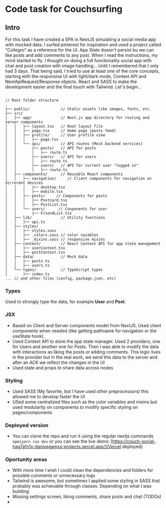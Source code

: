 # Code task for Couchsurfing

## Intro

For this task I have created a SPA in NextJS simulating a social media app with mocked data. I surfed pinterest for inspiration and used a project called "Collegro" as a reference for the UI. App State doesn't persist bu we can like posts and add comments to any post. When I read the instructions, my mind started to fly. I thought on doing a full functionality social app with chat and post creation with image handling... Until I remembered that I only had 3 days. That being said, I tried to use at least one of the core concepts, starting with the responsive UI with light/dark mode, Context API and NextApiRequest/Response objects. React and SASS to make the development easier and the final touch with Tailwind. Let's begin...

```

// Root folder structure
.
├── public/              // Static assets like images, fonts, etc.
├── src/                 
│   ├── app/             // Next.js app directory for routing and server components
│   │   ├── layout.tsx   // Root layout file
│   │   ├── page.tsx     // Home page (posts feed)
│   │   ├── profile/     // User profile view
│   │   │   ├── page.tsx
│   │   └── api/         // API routes (Mock backend services)
│   │       ├── posts/   // API for posts
│   │       │   ├── route.ts
│   │       ├── users/   // API for users
│   │       │   ├── route.ts
│   │       ├── users/   // API for current user "logged in"
│   │       │   ├── route.ts
│   ├── components/      // Reusable React components
│   │   ├── navigation/     // Client components for navigation on dirrerent devices
│   │   │   ├── desktop.tsx
│   │   │   ├── mobile.tsx
│   │   ├── posts/     // Components for posts
│   │   │   ├── PostCard.tsx
│   │   │   ├── PostList.tsx
│   │   └── users/      // Conponents for user
│   │       ├── FriendList.tsx
│   ├── lib/             // Utility functions
│   │   ├── api.ts
│   ├── styles/
│   │   ├── styles.sass
│   │   ├── _colors.sass // color vaiables
│   │   ├── _mixins.sass // responsive mixins
│   ├── context/         // React Context API for app state management
│   │   ├── userContext.tsx
│   │   ├── postContext.tsx
│   ├── data/            // Mock data
│   │   ├── posts.ts
│   │   ├── users.ts
│   └── types/           // TypeScript types
│       ├── index.ts
... // and other files (config, package.json, etc)
```

### Types
Used to strongly type the data, for example **User** and **Post**. 

### JSX
- Based on Client and Server components model from NextJS. Used client components when needed (like getting pathname for navigation or the useState hook).
- Used Context API to store the app state manager. Used 2 providers, one for Users and another one for Posts. Then I was able to modify the data with interactions as liking the posts or adding comments. This logic lives in the provider but in the real work, we send this data to the server and after an ACK we reflect the changes in the UI
- Used state and props to share data across nodes

### Styling
- Used SASS (My favorite, but I have used other preprocessors) this allowed me to develop faster the UI
- USed some centralized files such as the color variables and mixins but used modularity on components to modify specific styling on pages/components

### Deployed version
- You can clone the repo and run it using the regular nextjs commands `npm|yarn run dev` or you can see the live demo: [https://couch-social-hag7a1n1x-danivegamxs-projects.vercel.app/](Vercel deployed)

### Oportunity areas
- With more time I wish I could clean the dependencies and folders for possible comments or unnecessary logs
- Tailwind is awesome, but sometimes I applied some styling in SASS that probably was achievable through classes. Depending on what I was building
- Missing settings screen, liking comments, share posts and chat (TODOs)
- 
